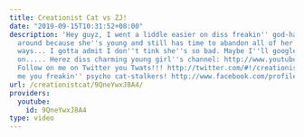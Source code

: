 ```yaml
---
title: Creationist Cat vs ZJ!
date: "2019-09-15T10:31:52+08:00"
description: 'Hey guyz, I went a liddle easier on diss freakin'' god-hater diss time
  around because she''s young and still has time to abandon all of her crazy ateeistic
  ways... I gotta admit I don''t tink she''s so bad. Maybe I''ll google her later
  on..... Herez diss charming young girl''s channel: http://www.youtube.com/user/ZJemptv?feature=chclk
  Follow on me on Twitter you Twats!!! http://twitter.com/#!/creationistcat And Facebook
  me you freakin'' psycho cat-stalkers! http://www.facebook.com/profile.php?id=100002430513992'
url: /creationistcat/9QneYwxJ8A4/
providers:
  youtube:
    id: 9QneYwxJ8A4
type: video
---
```

